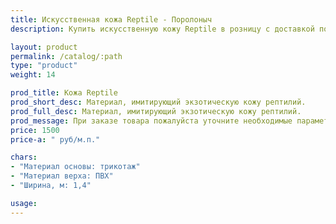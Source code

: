 ```yaml
---
title: Искусственная кожа Reptile - Поролоныч
description: Купить искусственную кожу Reptile в розницу с доставкой по Москве.

layout: product
permalink: /catalog/:path
type: "product"
weight: 14

prod_title: Кожа Reptile
prod_short_desc: Материал, имитирующий экзотическую кожу рептилий.
prod_full_desc: Материал, имитирующий экзотическую кожу рептилий.
prod_message: При заказе товара пожалуйста уточните необходимые параметры (цвет и количество).
price: 1500
price-a: " руб/м.п."

chars:
- "Материал основы: трикотаж"
- "Материал верха: ПВХ"
- "Ширина, м: 1,4"

usage:
---
```


